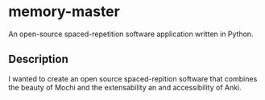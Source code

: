 # memory-master
An open-source spaced-repetition software application written in Python.

## Description
I wanted to create an open source spaced-repition software that combines the beauty of Mochi and the extensability an and accessibility of Anki.